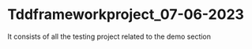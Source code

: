# Tddframeworkproject_07-06-2023
It consists of all the testing project related to the demo section
